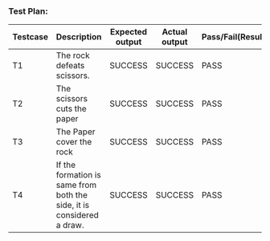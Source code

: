 ### Test Plan:
| Testcase |	Description |	Expected output |	Actual output |	Pass/Fail(Result) |
|-------|----------------|---------|------|------|
| T1 | The rock defeats scissors. | SUCCESS |	SUCCESS |PASS 
| T2 | The scissors cuts the paper|  SUCCESS| SUCCESS| PASS
| T3 | The Paper cover the rock|  SUCCESS| SUCCESS| PASS
| T4 | If the formation is same from both the side, it is considered a draw.|  SUCCESS| SUCCESS| PASS
